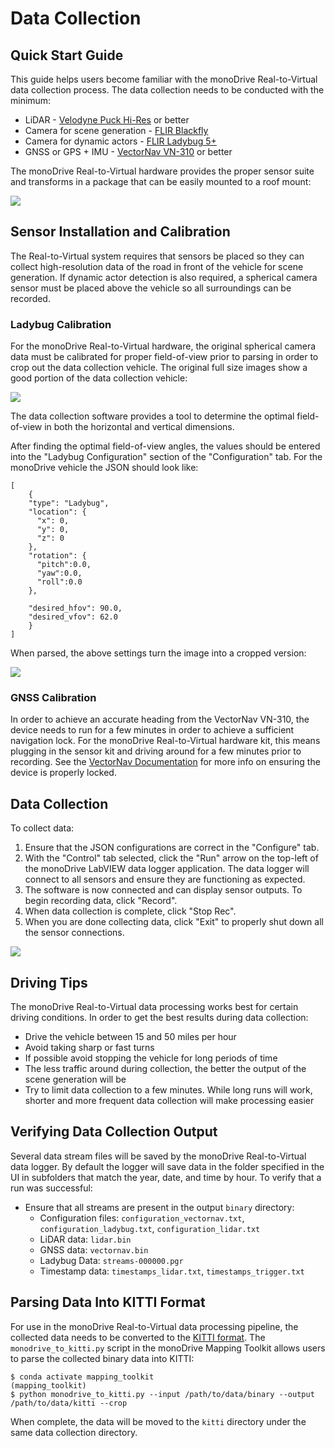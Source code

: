 # Data Collection

## Quick Start Guide

This guide helps users become familiar with the monoDrive Real-to-Virtual data
collection process. The data collection needs to be conducted with the minimum:

* LiDAR - [Velodyne Puck Hi-Res](https://velodynelidar.com/products/puck-hi-res/) or better
* Camera for scene generation - [FLIR Blackfly](https://www.flir.com/products/blackfly-s-usb3/?model=BFS-U3-63S4C-C)
* Camera for dynamic actors - [FLIR Ladybug 5+](https://www.flir.com/products/ladybug5plus/)
* GNSS or GPS + IMU - [VectorNav VN-310](https://www.vectornav.com/products/vn-310) or better

The monoDrive Real-to-Virtual hardware provides the proper sensor suite and 
transforms in a package that can be easily mounted to a roof mount:

<div class="img_container">
    <img class='lg_img' src="../imgs/real_to_virtual_hardware_side_view.png"/>
</div>

## Sensor Installation and Calibration

The Real-to-Virtual system requires that sensors be placed so they can collect
high-resolution data of the road in front of the vehicle for scene generation. 
If dynamic actor detection is also required, a spherical camera sensor must be 
placed above the vehicle so all surroundings can be recorded. 

### Ladybug Calibration 

For the monoDrive Real-to-Virtual hardware, the original spherical camera data
must be calibrated for proper field-of-view prior to parsing in order to crop
out the data collection vehicle. The original full size images show a good 
portion of the data collection vehicle:

<div class="img_container">
    <img class='lg_img' src="../imgs/kitti_data_full_size_image.png"/>
</div>

The data collection software provides a tool to determine the optimal 
field-of-view in both the horizontal and vertical dimensions. 

After finding the optimal field-of-view angles, the values should be entered 
into the "Ladybug Configuration" section of the "Configuration" tab. For the
monoDrive vehicle the JSON should look like:

```
[
    {
    "type": "Ladybug",
    "location": {
      "x": 0,
      "y": 0,
      "z": 0
    },
    "rotation": {
      "pitch":0.0,
      "yaw":0.0,
      "roll":0.0
    },
    
    "desired_hfov": 90.0,
    "desired_vfov": 62.0
    }
]
```

When parsed, the above settings turn the image into a cropped version:

<div class="img_container">
    <img class='wide_img' src="../imgs/kitti_data_cropped_size_image.png"/>
</div>

### GNSS Calibration

In order to achieve an accurate heading from the VectorNav VN-310, the device
needs to run for a few minutes in order to achieve a sufficient navigation lock. 
For the monoDrive Real-to-Virtual hardware kit, this means plugging in the 
sensor kit and driving around for a few minutes prior to recording. See the 
[VectorNav Documentation](https://www.vectornav.com/resources/vn-310-user-manual) 
for more info on ensuring the device is properly locked.

## Data Collection

To collect data:

1. Ensure that the JSON configurations are correct in the "Configure" tab.
1. With the "Control" tab selected, click the "Run" arrow on the top-left of 
the monoDrive LabVIEW data logger application. The data logger will connect to 
all sensors and ensure they are functioning as expected.
1. The software is now connected and can display sensor outputs. 
To begin recording data, click "Record".
1. When data collection is complete, click "Stop Rec".
1. When you are done collecting data, click "Exit" to properly shut down all the 
sensor connections.

<div class="img_container">
    <img class='wide_img' src="../imgs/data_logger_main_tab.png"/>
</div>

## Driving Tips

The monoDrive Real-to-Virtual data processing works best for certain driving
conditions. In order to get the best results during data collection:

* Drive the vehicle between 15 and 50 miles per hour
* Avoid taking sharp or fast turns
* If possible avoid stopping the vehicle for long periods of time
* The less traffic around during collection, the better the output of the scene 
generation will be
* Try to limit data collection to a few minutes. While long runs will work, 
shorter and more frequent data collection will make processing easier

## Verifying Data Collection Output

Several data stream files will be saved by the monoDrive Real-to-Virtual data
logger. By default the logger will save data in the folder specified in the UI 
in subfolders that match the year, date, and time by hour. To verify that a run 
was successful:

* Ensure that all streams are present in the output `binary` directory:
    * Configuration files: `configuration_vectornav.txt`, 
    `configuration_ladybug.txt`, `configuration_lidar.txt`
    * LiDAR data: `lidar.bin`
    * GNSS data: `vectornav.bin`
    * Ladybug Data: `streams-000000.pgr`
    * Timestamp data: `timestamps_lidar.txt`, `timestamps_trigger.txt`

## Parsing Data Into KITTI Format

For use in the monoDrive Real-to-Virtual data processing pipeline, the collected
data needs to be converted to the 
[KITTI format](http://www.cvlibs.net/datasets/kitti/). The 
`monodrive_to_kitti.py` script in the monoDrive Mapping Toolkit allows users
to parse the collected binary data into KITTI:

```
$ conda activate mapping_toolkit
(mapping_toolkit)
$ python monodrive_to_kitti.py --input /path/to/data/binary --output /path/to/data/kitti --crop
```

When complete, the data will be moved to the `kitti` directory under the same 
data collection directory.

<p>&nbsp;</p>
